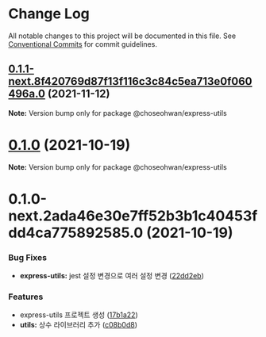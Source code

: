 # Change Log

All notable changes to this project will be documented in this file.
See [Conventional Commits](https://conventionalcommits.org) for commit guidelines.

## [0.1.1-next.8f420769d87f13f116c3c84c5ea713e0f060496a.0](https://github.com/ChoSeoHwan/library/compare/@choseohwan/express-utils@0.1.0...@choseohwan/express-utils@0.1.1-next.8f420769d87f13f116c3c84c5ea713e0f060496a.0) (2021-11-12)

**Note:** Version bump only for package @choseohwan/express-utils





# [0.1.0](https://github.com/ChoSeoHwan/library/compare/@choseohwan/express-utils@0.1.0-next.2ada46e30e7ff52b3b1c40453fdd4ca775892585.0...@choseohwan/express-utils@0.1.0) (2021-10-19)

**Note:** Version bump only for package @choseohwan/express-utils





# 0.1.0-next.2ada46e30e7ff52b3b1c40453fdd4ca775892585.0 (2021-10-19)


### Bug Fixes

* **express-utils:** jest 설정 변경으로 여러 설정 변경 ([22dd2eb](https://github.com/ChoSeoHwan/library/commit/22dd2eb65f74c052674ae57fd13b45225fde5fff))


### Features

* express-utils 프로젝트 생성 ([17b1a22](https://github.com/ChoSeoHwan/library/commit/17b1a22d24607cb34123604c44c6dfd4c13717a5))
* **utils:** 상수 라이브러리 추가 ([c08b0d8](https://github.com/ChoSeoHwan/library/commit/c08b0d83040cdff398ccd3dcb3eb7556aea004c6))
